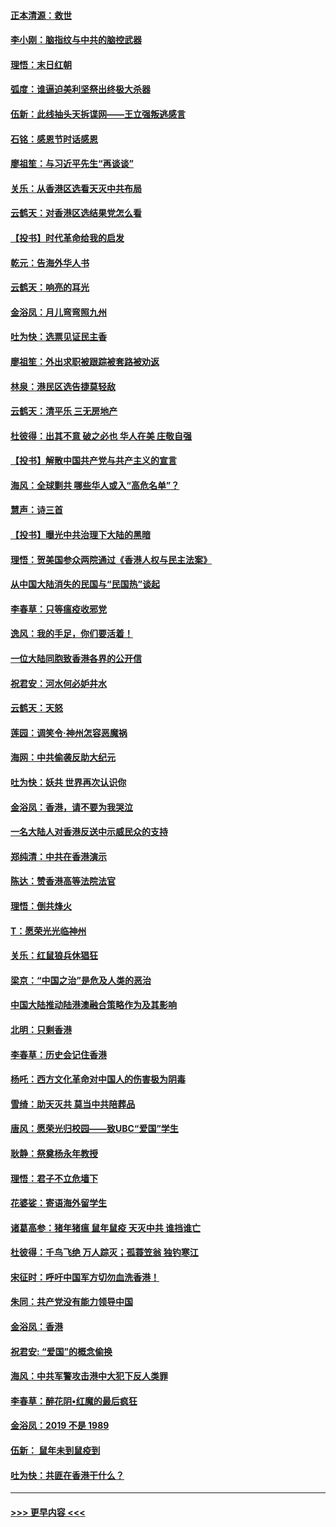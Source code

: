 #### [正本清源：救世](../pages/nsc993/n11689134.md?t=11291801) 
#### [李小刚：脑指纹与中共的脑控武器](../pages/nsc993/n11688900.md?t=11291801) 
#### [理悟：末日红朝](../pages/nsc993/n11688829.md?t=11291801) 
#### [弧度：谁逼迫美利坚祭出终极大杀器](../pages/nsc993/n11688735.md?t=11291801) 
#### [伍新：此线抽头天拆谍网——王立强叛逃感言](../pages/nsc993/n11687981.md?t=11291801) 
#### [石铭：感恩节时话感恩](../pages/nsc993/n11687568.md?t=11291801) 
#### [廖祖笙：与习近平先生“再谈谈”](../pages/nsc993/n11687005.md?t=11291801) 
#### [关乐：从香港区选看天灭中共布局](../pages/nsc993/n11686647.md?t=11291801) 
#### [云鹤天：对香港区选结果党怎么看](../pages/nsc993/n11686216.md?t=11291801) 
#### [【投书】时代革命给我的启发](../pages/nsc993/n11684287.md?t=11291801) 
#### [乾元：告海外华人书](../pages/nsc993/n11684044.md?t=11291801) 
#### [云鹤天：响亮的耳光](../pages/nsc993/n11684254.md?t=11291801) 
#### [金浴凤：月儿弯弯照九州](../pages/nsc993/n11684231.md?t=11291801) 
#### [吐为快：选票见证民主香](../pages/nsc993/n11684206.md?t=11291801) 
#### [廖祖笙：外出求职被跟踪被套路被劝返](../pages/nsc993/n11683874.md?t=11291801) 
#### [林泉：港民区选告捷莫轻敌](../pages/nsc993/n11683930.md?t=11291801) 
#### [云鹤天：清平乐 三无房地产](../pages/nsc993/n11681521.md?t=11291801) 
#### [杜彼得：出其不意 破之必也 华人在美 庄敬自强](../pages/nsc993/n11679554.md?t=11291801) 
#### [【投书】解散中国共产党与共产主义的宣言](../pages/nsc993/n11679177.md?t=11291801) 
#### [海风：全球剿共 哪些华人或入“高危名单”？](../pages/nsc993/n11678617.md?t=11291801) 
#### [慧声：诗三首](../pages/nsc993/n11678848.md?t=11291801) 
#### [【投书】曝光中共治理下大陆的黑暗](../pages/nsc993/n11678674.md?t=11291801) 
#### [理悟：贺美国参众两院通过《香港人权与民主法案》](../pages/nsc993/n11678104.md?t=11291801) 
#### [从中国大陆消失的民国与“民国热”谈起](../pages/nsc993/n11678075.md?t=11291801) 
#### [李春草：只等瘟疫收邪党](../pages/nsc993/n11677308.md?t=11291801) 
#### [逸风：我的手足，你们要活着！](../pages/nsc993/n11676352.md?t=11291801) 
#### [一位大陆同胞致香港各界的公开信](../pages/nsc993/n11675761.md?t=11291801) 
#### [祝君安：河水何必妒井水](../pages/nsc993/n11675746.md?t=11291801) 
#### [云鹤天：天怒](../pages/nsc993/n11675718.md?t=11291801) 
#### [莲园：调笑令‧神州怎容恶魔祸](../pages/nsc993/n11675648.md?t=11291801) 
#### [海网：中共偷袭反助大纪元](../pages/nsc993/n11673515.md?t=11291801) 
#### [吐为快：妖共 世界再次认识你](../pages/nsc993/n11673506.md?t=11291801) 
#### [金浴凤：香港，请不要为我哭泣](../pages/nsc993/n11673248.md?t=11291801) 
#### [一名大陆人对香港反送中示威民众的支持](../pages/nsc993/n11672615.md?t=11291801) 
#### [郑纯清：中共在香港演示](../pages/nsc993/n11670539.md?t=11291801) 
#### [陈达：赞香港高等法院法官](../pages/nsc993/n11669542.md?t=11291801) 
#### [理悟：倒共烽火](../pages/nsc993/n11668844.md?t=11291801) 
#### [T：愿荣光光临神州](../pages/nsc993/n11668421.md?t=11291801) 
#### [关乐：红鼠狼兵休猖狂](../pages/nsc993/n11668378.md?t=11291801) 
#### [梁京：“中国之治”是危及人类的恶治](../pages/nsc993/n11668328.md?t=11291801) 
#### [中国大陆推动陆港澳融合策略作为及其影响](../pages/nsc993/n11668157.md?t=11291801) 
#### [北明：只剩香港](../pages/nsc993/n11668002.md?t=11291801) 
#### [李春草：历史会记住香港](../pages/nsc993/n11667927.md?t=11291801) 
#### [杨吒：西方文化革命对中国人的伤害极为阴毒](../pages/nsc993/n11664521.md?t=11291801) 
#### [雪绮：助天灭共 莫当中共陪葬品](../pages/nsc993/n11662650.md?t=11291801) 
#### [唐风：愿荣光归校园——致UBC“爱国”学生](../pages/nsc993/n11662194.md?t=11291801) 
#### [耿静：祭奠杨永年教授](../pages/nsc993/n11662514.md?t=11291801) 
#### [理悟：君子不立危墙下](../pages/nsc993/n11662172.md?t=11291801) 
#### [花婆娑：寄语海外留学生](../pages/nsc993/n11662121.md?t=11291801) 
#### [诸葛高参：猪年猪瘟 鼠年鼠疫 天灭中共 谁挡谁亡](../pages/nsc993/n11661980.md?t=11291801) 
#### [杜彼得：千鸟飞绝 万人踪灭；孤蓑笠翁 独钓寒江](../pages/nsc993/n11661170.md?t=11291801) 
#### [宋征时：呼吁中国军方切勿血洗香港！](../pages/nsc993/n11415318.md?t=11291801) 
#### [朱同：共产党没有能力领导中国](../pages/nsc993/n11660421.md?t=11291801) 
#### [金浴凤：香港](../pages/nsc993/n11660419.md?t=11291801) 
#### [祝君安: “爱国”的概念偷换](../pages/nsc993/n11659706.md?t=11291801) 
#### [海风：中共军警攻击港中大犯下反人类罪](../pages/nsc993/n11659632.md?t=11291801) 
#### [李春草：醉花阴•红魔的最后疯狂](../pages/nsc993/n11659287.md?t=11291801) 
#### [金浴凤：2019 不是 1989](../pages/nsc993/n11657663.md?t=11291801) 
#### [伍新： 鼠年未到鼠疫到](../pages/nsc993/n11655098.md?t=11291801) 
#### [吐为快：共匪在香港干什么？](../pages/nsc993/n11654891.md?t=11291801) 

----
#### [ >>> 更早内容 <<< ](../indexes/nsc993-earlier.md)
